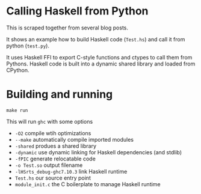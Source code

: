 # Calling Haskell from Python

This is scraped together from several blog posts.

It shows an example how to build Haskell code (`Test.hs`) and call it from python (`test.py`).

It uses Haskell FFI to export C-style functions and ctypes to call them from Pythons.
Haskell code is built into a dynamic shared library and loaded from CPython.

# Building and running

`make run`

This will run `ghc` with some options

- `-O2` compile wtih optimizations
- `--make` automatically compile imported modules
- `-shared` produes a shared library
- `-dynamic` use dynamic linking for Haskell dependencies (and stdlib)
- `-fPIC` generate relocatable code
- `-o Test.so` output filename
- `-lHSrts_debug-ghc7.10.3` link Haskell runtime
- `Test.hs` our source entry point
- `module_init.c` the C boilerplate to manage Haskell runtime

